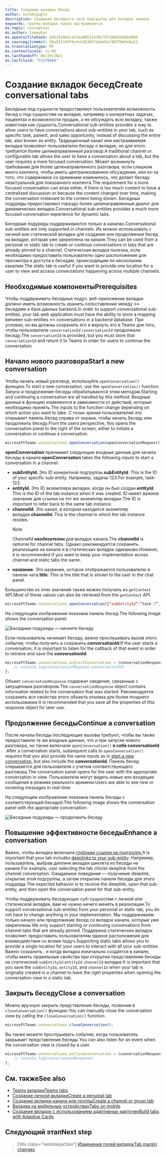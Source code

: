 ```yaml
---
title: Создание вкладок бесед
author: surbhigupta
description: Создание беседного чата подгруппы для вкладок канала
keywords: группы вкладок канал настраивается
ms.topic: conceptual
ms.author: lomeybur
ms.openlocfilehash: b563510b9ce232a98572430c76f1b8e59ddb4886
ms.sourcegitcommit: 85a52119df6c4cb4536572e6d2e7407f0e5e8a23
ms.translationtype: MT
ms.contentlocale: ru-RU
ms.lasthandoff: 06/29/2021
ms.locfileid: "53179694"
---
```

# <a name="create-conversational-tabs"></a><span data-ttu-id="16879-104">Создание вкладок бесед</span><span class="sxs-lookup"><span data-stu-id="16879-104">Create conversational tabs</span></span>

<span data-ttu-id="16879-105">Беседные под-сущности предоставляют пользователям возможность бесед о под-сущностям на вкладке, например о конкретных задачах, пациентах и возможности продаж, а не обсуждать всю вкладку, также известная как сущность.</span><span class="sxs-lookup"><span data-stu-id="16879-105">Conversational sub-entities provides a way to allow users to have conversations about sub-entities in your tab, such as specific task, patient, and sales opportunity, instead of discussing the entire tab, also known as entity.</span></span> <span data-ttu-id="16879-106">Традиционный канал или настраиваемая вкладка позволяют пользователю беседу о вкладке, но для этого требуется более целенаправленный разговор.</span><span class="sxs-lookup"><span data-stu-id="16879-106">A traditional channel or configurable tab allows the user to have a conversation about a tab, but the user requires a more focused conversation.</span></span> <span data-ttu-id="16879-107">Может возникнуть требование для более целенаправленного разговора, если слишком много контента, чтобы иметь централизованное обсуждение, или из-за того, что содержимое со временем изменилось, что делает беседу неактуальной для показанного контента.</span><span class="sxs-lookup"><span data-stu-id="16879-107">The requirement for a more focused conversation can arise either, if there is too much content to have a centralized discussion or because the content changed over time, making the conversation irrelevant to the content being shown.</span></span> <span data-ttu-id="16879-108">Беседные подуряды предоставляют гораздо более целенаправленный диалог для динамических вкладок.</span><span class="sxs-lookup"><span data-stu-id="16879-108">Conversational sub-entities provides a much more focused conversation experience for dynamic tabs.</span></span>

<span data-ttu-id="16879-109">Беседные подуряды поддерживаются только в каналах.</span><span class="sxs-lookup"><span data-stu-id="16879-109">Conversational sub-entities are only supported in channels.</span></span> <span data-ttu-id="16879-110">Их можно использовать с личной или статической вкладки для создания или продолжения бесед на вкладке, которая уже закреплена на канале.</span><span class="sxs-lookup"><span data-stu-id="16879-110">They can be used from a personal or static tab to create or continue conversations in tabs that are already pinned to a channel.</span></span> <span data-ttu-id="16879-111">Статическая вкладка полезна, если необходимо предоставить пользователю одно расположение для просмотра и доступа к беседам, происходящим по нескольким каналам.</span><span class="sxs-lookup"><span data-stu-id="16879-111">The static tab is useful if you want to provide one location for a user to view and access conversations happening across multiple channels.</span></span>

## <a name="prerequisites"></a><span data-ttu-id="16879-112">Необходимые компоненты</span><span class="sxs-lookup"><span data-stu-id="16879-112">Prerequisites</span></span>

<span data-ttu-id="16879-113">Чтобы поддерживать беседные подуч. веб-приложение вкладки должно иметь возможность хранить сопоставление между ↔ беседами в базе данных backend.</span><span class="sxs-lookup"><span data-stu-id="16879-113">In order to support conversational sub-entities, your tab web application must have the ability to store a mapping between sub-entities ↔ conversations in a backend database.</span></span> <span data-ttu-id="16879-114">При условии, но вы должны сохранить его и вернуть его в Teams для того, чтобы пользователи `conversationId` `conversationId` продолжили беседу.</span><span class="sxs-lookup"><span data-stu-id="16879-114">The `conversationId` is provided, but you must store that `conversationId` and return it to Teams in order for users to continue the conversation.</span></span>

## <a name="start-a-new-conversation"></a><span data-ttu-id="16879-115">Начало нового разговора</span><span class="sxs-lookup"><span data-stu-id="16879-115">Start a new conversation</span></span>

<span data-ttu-id="16879-116">Чтобы начать новый разговор, используйте `openConversation()` функцию.</span><span class="sxs-lookup"><span data-stu-id="16879-116">To start a new conversation, use the `openConversation()` function.</span></span> <span data-ttu-id="16879-117">Запуск и продолжение беседы обрабатываются этим методом.</span><span class="sxs-lookup"><span data-stu-id="16879-117">Starting and continuing a conversation are all handled by this method.</span></span> <span data-ttu-id="16879-118">Входные данные в функцию изменяются в зависимости от действий, которые необходимо принять.</span><span class="sxs-lookup"><span data-stu-id="16879-118">The inputs to the function change depending on which action you want to take.</span></span> <span data-ttu-id="16879-119">С точки зрения пользователей это открывает панель бесед справа от экрана, чтобы начать беседу или продолжить беседу.</span><span class="sxs-lookup"><span data-stu-id="16879-119">From the users perspective, this opens the conversation panel to the right of the screen, either to initiate a conversation or continue a conversation.</span></span>

``` javascript
microsoftTeams.conversations.openConversation(openConversationRequest);
```

<span data-ttu-id="16879-120">**openConversation** принимает следующие входные данные для начала беседы в канале:</span><span class="sxs-lookup"><span data-stu-id="16879-120">**openConversation** takes the following inputs to start a conversation in a channel:</span></span>

* <span data-ttu-id="16879-121">**subEntityId.** Это ID конкретной подгруппы.</span><span class="sxs-lookup"><span data-stu-id="16879-121">**subEntityId**: This is the ID of your specific sub-entity.</span></span> <span data-ttu-id="16879-122">Например, задача-123.</span><span class="sxs-lookup"><span data-stu-id="16879-122">For example, task-123.</span></span>
* <span data-ttu-id="16879-123">**entityId.** Это ID экземпляра вкладки, когда он был создан.</span><span class="sxs-lookup"><span data-stu-id="16879-123">**entityId**: This is the ID of the tab instance when it was created.</span></span> <span data-ttu-id="16879-124">ID имеет важное значение для ссылки на тот же экземпляр вкладки.</span><span class="sxs-lookup"><span data-stu-id="16879-124">The ID is important to refer back to the same tab instance.</span></span>
* <span data-ttu-id="16879-125">**channelId.** Это канал, в котором находится экземпляр вкладки.</span><span class="sxs-lookup"><span data-stu-id="16879-125">**channelId**: This is the channel in which the tab instance resides.</span></span>
   > [!NOTE]
   > <span data-ttu-id="16879-126">ChannelId **необязателен** для вкладок канала.</span><span class="sxs-lookup"><span data-stu-id="16879-126">The **channelId** is optional for channel tabs.</span></span> <span data-ttu-id="16879-127">Однако рекомендуется сохранить реализацию на канале и в статических вкладок одинаково.</span><span class="sxs-lookup"><span data-stu-id="16879-127">However, it is recommended if you want to keep your implementation across channel and static tabs the same.</span></span>
* <span data-ttu-id="16879-128">**название.** Это название, которое отображается пользователю в панели чата.</span><span class="sxs-lookup"><span data-stu-id="16879-128">**title**: This is the title that is shown to the user in the chat panel.</span></span>

<span data-ttu-id="16879-129">Большинство из этих значений также можно получить из `getContext` API.</span><span class="sxs-lookup"><span data-stu-id="16879-129">Most of these values can also be retrieved from the `getContext` API.</span></span>

```javascript
microsoftTeams.conversations.openConversation({“subEntityId”:”task-1”, “entityId”: “tabInstanceId-1”, “channelId”: ”19:baa6e71f65b948d189bf5c892baa8e5a@thread.skype”, “title”: "Task Title”});
```

<span data-ttu-id="16879-130">На следующем изображении показана панель бесед:</span><span class="sxs-lookup"><span data-stu-id="16879-130">The following image shows the conversation panel:</span></span>

![Беседные подуряды — начните беседу](~/assets/images/tabs/conversational-subentities/start-conversation.png)

<span data-ttu-id="16879-132">Если пользователь начинает беседу, важно прослушивать вызов этого события, чтобы получить и сохранить **conversationId:**</span><span class="sxs-lookup"><span data-stu-id="16879-132">If the user starts a conversation, it is important to listen for the callback of that event in order to retrieve and save the **conversationId**:</span></span>

```javascript
microsoftTeams.conversations.onStartConversation = (conversationResponse) => {
    // console.log(conversationReponse.conversationId)
};
```

<span data-ttu-id="16879-133">Объект `conversationResponse` содержит сведения, связанные с запущенным разговором.</span><span class="sxs-lookup"><span data-stu-id="16879-133">The `conversationResponse` object contains information related to the conversation that was started.</span></span> <span data-ttu-id="16879-134">Рекомендуется сохранить все свойства этого объекта отклика для более позднего использования.</span><span class="sxs-lookup"><span data-stu-id="16879-134">It is recommended that you save all the properties of this response object for later use.</span></span>

## <a name="continue-a-conversation"></a><span data-ttu-id="16879-135">Продолжение беседы</span><span class="sxs-lookup"><span data-stu-id="16879-135">Continue a conversation</span></span>

<span data-ttu-id="16879-136">После начала беседы последующие вызовы требуют, чтобы вы также предоставили те же входные данные, что и при запуске нового разговора, но также включали `openConversation()` **в себя conversationId** [](#start-a-new-conversation).</span><span class="sxs-lookup"><span data-stu-id="16879-136">After a conversation starts, subsequent calls to `openConversation()` requires that you also provide the same inputs as in [start a new conversation](#start-a-new-conversation), but also include the **conversationId**.</span></span> <span data-ttu-id="16879-137">Панель бесед открывается для пользователя с учетом соответствующего разговора.</span><span class="sxs-lookup"><span data-stu-id="16879-137">The conversation panel opens for the user with the appropriate conversation in view.</span></span> <span data-ttu-id="16879-138">Пользователи могут видеть новые или входящие сообщения в режиме реального времени.</span><span class="sxs-lookup"><span data-stu-id="16879-138">Users are able to see new or incoming messages in real-time.</span></span>

<span data-ttu-id="16879-139">На следующем изображении показана панель беседы с соответствующей беседой:</span><span class="sxs-lookup"><span data-stu-id="16879-139">The following image shows the conversation panel with the appropriate conversation:</span></span>

![Беседные подуряды — продолжить беседу](~/assets/images/tabs/conversational-subentities/continue-conversation.png)

## <a name="enhance-a-conversation"></a><span data-ttu-id="16879-141">Повышение эффективности беседы</span><span class="sxs-lookup"><span data-stu-id="16879-141">Enhance a conversation</span></span>

<span data-ttu-id="16879-142">Важно, чтобы вкладка включала [глубокие ссылки на подгруппу.](~/concepts/build-and-test/deep-links.md)</span><span class="sxs-lookup"><span data-stu-id="16879-142">It is important that your tab includes [deeplinks to your sub-entity](~/concepts/build-and-test/deep-links.md).</span></span> <span data-ttu-id="16879-143">Например, пользователь, выбрав диплинк вкладки шиклета из беседы на канале.</span><span class="sxs-lookup"><span data-stu-id="16879-143">For example, user selecting the tab chiclet deeplink from the channel conversation.</span></span> <span data-ttu-id="16879-144">Ожидаемое поведение — получение deeplink, открытие этой подгруппы, а затем открытие панели беседы для этого подуряда.</span><span class="sxs-lookup"><span data-stu-id="16879-144">The expected behavior is to receive the deeplink, open that sub-entity, and then open the conversation panel for that sub-entity.</span></span>

<span data-ttu-id="16879-145">Чтобы поддерживать беседующих суб-сущностям с личной или статической вкладки, вам не нужно ничего менять в реализации.</span><span class="sxs-lookup"><span data-stu-id="16879-145">To support conversational sub-entities from your personal or static tab, you do not have to change anything in your implementation.</span></span> <span data-ttu-id="16879-146">Мы поддерживаем только начало или продолжение бесед со вкладок канала, которые уже закреплены.</span><span class="sxs-lookup"><span data-stu-id="16879-146">We only support starting or continuing conversations from channel tabs that are already pinned.</span></span> <span data-ttu-id="16879-147">Поддержка статических вкладок позволяет предоставить пользователям единое расположение для взаимодействия со всеми подуч.</span><span class="sxs-lookup"><span data-stu-id="16879-147">Supporting static tabs allows you to provide a single location for your users to interact with all your sub-entities.</span></span> <span data-ttu-id="16879-148">Важно сохранить , и когда вкладка изначально создается в канале, чтобы иметь правильные свойства при открытии представления беседы на статической `subEntityId` `entityId` `channelId` вкладке.</span><span class="sxs-lookup"><span data-stu-id="16879-148">It is important that you save the `subEntityId`, `entityId`, and `channelId` when your tab is originally created in a channel to have the right properties when opening the conversation view in a static tab.</span></span>

## <a name="close-a-conversation"></a><span data-ttu-id="16879-149">Закрыть беседу</span><span class="sxs-lookup"><span data-stu-id="16879-149">Close a conversation</span></span>

<span data-ttu-id="16879-150">Можно вручную закрыть представление беседы, позвонив в `closeConversation()` функцию.</span><span class="sxs-lookup"><span data-stu-id="16879-150">You can manually close the conversation view by calling the `closeConversation()` function.</span></span>

```javascript
microsoftTeams.conversations.closeConversation();
```

<span data-ttu-id="16879-151">Вы также можете прослушивать событие, когда пользователь закрывает представление беседы.</span><span class="sxs-lookup"><span data-stu-id="16879-151">You can also listen for an event when the conversation view is closed by a user.</span></span>

```javascript
microsoftTeams.conversations.onCloseConversation = (conversationResponse) => {
    // console.log(conversationResponse)
};
```

## <a name="see-also"></a><span data-ttu-id="16879-152">См. также</span><span class="sxs-lookup"><span data-stu-id="16879-152">See also</span></span>

* [<span data-ttu-id="16879-153">Teams вкладки</span><span class="sxs-lookup"><span data-stu-id="16879-153">Teams tabs</span></span>](~/tabs/what-are-tabs.md)
* [<span data-ttu-id="16879-154">Создание личной вкладки</span><span class="sxs-lookup"><span data-stu-id="16879-154">Create a personal tab</span></span>](~/tabs/how-to/create-personal-tab.md)
* [<span data-ttu-id="16879-155">Создание вкладки канала или группы</span><span class="sxs-lookup"><span data-stu-id="16879-155">Create a channel or group tab</span></span>](~/tabs/how-to/create-channel-group-tab.md)
* [<span data-ttu-id="16879-156">Вкладки на мобильных устройствах</span><span class="sxs-lookup"><span data-stu-id="16879-156">Tabs on mobile</span></span>](~/tabs/design/tabs-mobile.md)
* [<span data-ttu-id="16879-157">Создание вкладок с использованием адаптивных карточек</span><span class="sxs-lookup"><span data-stu-id="16879-157">Build tabs with Adaptive Cards</span></span>](~/tabs/how-to/build-adaptive-card-tabs.md)

## <a name="next-step"></a><span data-ttu-id="16879-158">Следующий этап</span><span class="sxs-lookup"><span data-stu-id="16879-158">Next step</span></span>

> [!div class="nextstepaction"]
> [<span data-ttu-id="16879-159">Изменения полей вкладок</span><span class="sxs-lookup"><span data-stu-id="16879-159">Tab margin changes</span></span>](~/resources/removing-tab-margins.md)